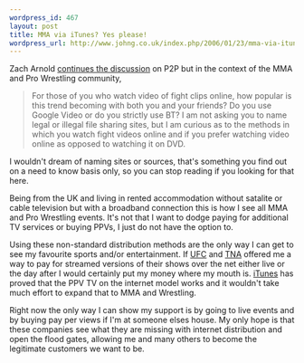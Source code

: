 ```yaml
--- 
wordpress_id: 467
layout: post
title: MMA via iTunes? Yes please!
wordpress_url: http://www.johng.co.uk/index.php/2006/01/23/mma-via-itunes-yes-please/
---
```

Zach Arnold <a href="http://www.fightopinion.com/2006/01/23/fight-opinion-radio-file-sharing/">continues the discussion</a> on P2P but in the context of the MMA and Pro Wrestling community,
<blockquote>For those of you who watch video of fight clips online, how popular is this trend becoming with both you and your friends? Do you use Google Video or do you strictly use BT? I am not asking you to name legal or illegal file sharing sites, but I am curious as to the methods in which you watch fight videos online and if you prefer watching video online as opposed to watching it on DVD.</blockquote>
I wouldn't dream of naming sites or sources, that's something you find out on a need to know basis only, so you can stop reading if you looking for that here.

Being from the UK and living in rented accommodation without satalite or cable television but with a broadband connection this is how I see all MMA and Pro Wrestling events. It's not that I want to dodge paying for additional TV services or buying PPVs, I just do not have the option to.

Using these non-standard distribution methods are the only way I can get to see my favourite sports and/or entertainment. If <a href="http://www.ufc.tv">UFC</a> and <a href="http://www.tnawrestling.com">TNA</a> offered me a way to pay for streamed versions of their shows over the net either live or the day after I would certainly put my money where my mouth is. <a href="http://www.apple.com/itunes/">iTunes</a> has proved that the PPV TV on the internet model works and it wouldn't take much effort to expand that to MMA and Wrestling.

Right now the only way I can show my support is by going to live events and by buying pay per views if I'm at someone elses house. My only hope is that these companies see what they are missing with internet distribution and open the flood gates, allowing me and many others to become the legitimate customers we want to be.
